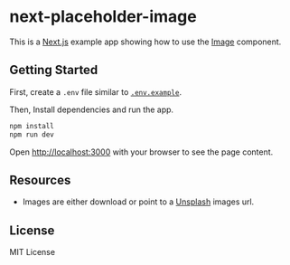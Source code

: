 # next-placeholder-image

This is a [Next.js](https://nextjs.org/) example app showing how to use the [Image](https://nextjs.org/docs/app/api-reference/components/image) component.

## Getting Started

First, create a `.env` file similar to [`.env.example`](https://github.com/dlbarduzzi/next-task/blob/main/.env.example).

Then, Install dependencies and run the app.

```sh
npm install
npm run dev
```

Open [http://localhost:3000](http://localhost:3000) with your browser to see the
page content.

## Resources

- Images are either download or point to a [Unsplash](https://unsplash.com) images url.

## License

MIT License
